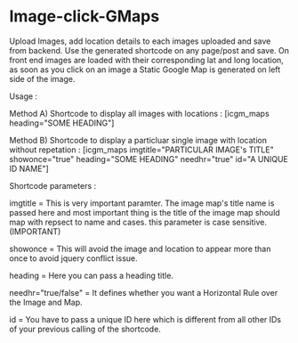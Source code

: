 # Image-click-GMaps
Upload Images, add location details to each images uploaded and save from backend. Use the generated shortcode on any page/post and save. On front end images are loaded with their corresponding lat and long location, as soon as you click on an image a Static Google Map is generated on left side of the image.

Usage :

 Method A) Shortcode to display all images with locations : [icgm_maps heading="SOME HEADING"]


 Method B) Shortcode to display a particluar single image with location without repetation : [icgm_maps imgtitle="PARTICULAR IMAGE's TITLE" showonce="true" heading="SOME HEADING" needhr="true" id="A UNIQUE ID NAME"]



Shortcode parameters :


imgtitle = This is very important paramter. The image map's title name is passed here and most important thing is the title of the image map should map with repsect to name and cases. this parameter is case sensitive. (IMPORTANT)

showonce = This will avoid the image and location to appear more than once to avoid jquery conflict issue.

heading = Here you can pass a heading title.

needhr="true/false" = It defines whether you want a Horizontal Rule over the Image and Map.

id = You have to pass a unique ID here which is different from all other IDs of your previous calling of the shortcode.